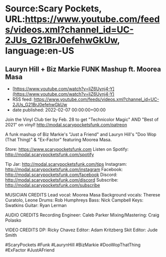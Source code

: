 # Source:Scary Pockets, URL:https://www.youtube.com/feeds/videos.xml?channel_id=UC-2JUs_G21BrJ0efehwGkUw, language:en-US

## Lauryn Hill + Biz Markie FUNK Mashup ft. Moorea Masa
 - [https://www.youtube.com/watch?v=ljZ6Uynj4-Y](https://www.youtube.com/watch?v=ljZ6Uynj4-Y)
 - RSS feed: https://www.youtube.com/feeds/videos.xml?channel_id=UC-2JUs_G21BrJ0efehwGkUw
 - date published: 2022-02-07 00:00:00+00:00

Join the Vinyl Club tier by Feb. 28 to get "Technicolor Magic" AND "Best of 2021" on vinyl! http://modal.scarypocketsfunk.com/patreon

A funk mashup of Biz Markie's "Just a Friend" and Lauryn Hill's "Doo Wop (That Thing)" & "Ex-Factor" featuring Moorea Masa.

Store: https://www.scarypocketsfunk.com
Listen on Spotify: http://modal.scarypocketsfunk.com/spotify

Tip Jar: http://modal.scarypocketsfunk.com/tips
Instagram: http://modal.scarypocketsfunk.com/instagram
Facebook: http://modal.scarypocketsfunk.com/facebook
Discord: http://modal.scarypocketsfunk.com/discord
Subscribe: http://modal.scarypocketsfunk.com/subscribe

MUSICIAN CREDITS
Lead vocal: Moorea Masa
Background vocals: Therese Curatolo, Leone
Drums: Rob Humphreys
Bass: Nick Campbell
Keys: Swatkins
Guitar: Ryan Lerman

AUDIO CREDITS
Recording Engineer: Caleb Parker
Mixing/Mastering: Craig Polasko

VIDEO CREDITS
DP: Ricky Chavez 
Editor: Adam Kritzberg
Skit Editor: Jude Smith

#ScaryPockets #Funk #LaurynHill #BizMarkie #DooWopThatThing #ExFactor #JustAFriend

